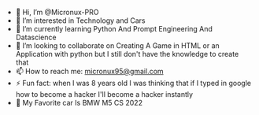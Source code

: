 - 👋 Hi, I’m @Micronux-PRO
- 👀 I’m interested in Technology and Cars
- 🌱 I’m currently learning Python And Prompt Engineering And Datascience
- 💞️ I’m looking to collaborate on Creating A Game in HTML or an Application with python but I still don't have the knowledge to create that
- 📫 How to reach me: micronux95@gmail.com
- ⚡ Fun fact: when I was 8 years old I was thinking that if I typed in google how to become a hacker I'll become a hacker instantly
- 💓 My Favorite car Is BMW M5 CS 2022
